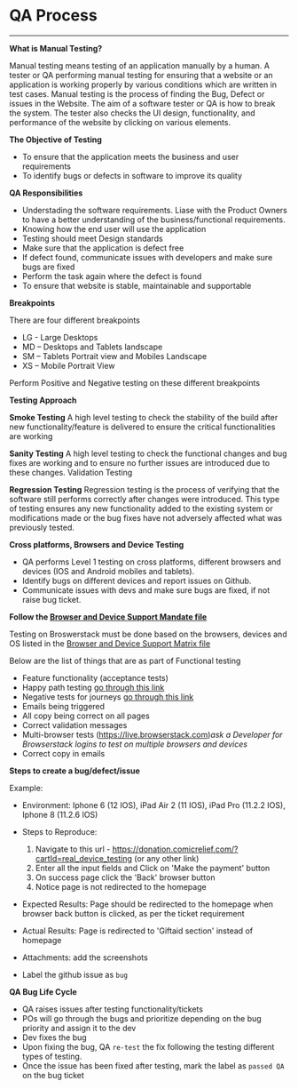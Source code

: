# QA Process
***

**What is Manual Testing?**

Manual testing means testing of an application manually by a human. A tester or QA performing manual testing for ensuring that a website or an application is working properly by various conditions which are written in test cases. 
Manual testing is the process of finding the Bug, Defect or issues in the Website. The aim of a software tester or QA is how to break the system. The tester also checks the UI design, functionality, and performance of the website by clicking on various elements.

**The Objective of Testing** 

- To ensure that the application meets the business and user requirements
- To identify bugs or defects in software to improve its quality

**QA Responsibilities**

- Understading the software requirements. Liase with the Product Owners to have a better understanding of the business/functional requirements.
- Knowing how the end user will use the application
- Testing should meet Design standards
- Make sure that the application is defect free
- If defect found, communicate issues with developers and make sure bugs are fixed
- Perform the task again where the defect is found
- To ensure that website is stable, maintainable and supportable

**Breakpoints**

There are four different breakpoints

- LG - Large Desktops
- MD – Desktops and Tablets landscape
- SM – Tablets Portrait view and Mobiles Landscape
- XS – Mobile Portrait View

Perform Positive and Negative testing on these different breakpoints

**Testing Approach**

**Smoke Testing** A high level testing to check the stability of the build after new functionality/feature is delivered to ensure the critical functionalities are working

**Sanity Testing** A high level testing to check the functional changes and bug fixes are working and to ensure no further issues are introduced due to these changes.
Validation Testing

**Regression Testing** Regression testing is the process of verifying that the software still performs correctly after changes were introduced. This type of testing ensures any new functionality added to the existing system or modifications made or the bug fixes have not adversely affected what was previously tested. 

**Cross platforms, Browsers and Device Testing**

- QA performs Level 1 testing on cross platforms, different browsers and devices (IOS and Android mobiles and tablets).
- Identify bugs on different devices and report issues on Github.
- Communicate issues with devs and make sure bugs are fixed, if not raise bug ticket.

**Follow the [Browser and Device Support Mandate file](https://comicrelief.app.box.com/file/292129841782)**
 
Testing on Broswerstack must be done based on the browsers, devices and OS listed in the [Browser and Device Support Matrix file](https://comicrelief.app.box.com/file/304111826495)

Below are the list of things that are as part of Functional testing 

- Feature functionality (acceptance tests)
- Happy path testing [go through this link](https://www.softwaretestinghelp.com/positive-testing/)
- Negative tests for journeys [go through this link](https://www.softwaretestinghelp.com/positive-testing/)
- Emails being triggered
- All copy being correct on all pages
- Correct validation messages
- Multi-browser tests (https://live.browserstack.com)_ask a Developer for Browserstack logins to test on multiple browsers and devices_
- Correct copy in emails

**Steps to create a bug/defect/issue**

Example:

- Environment: Iphone 6 (12 IOS), iPad Air 2 (11 IOS), iPad Pro (11.2.2 IOS), Iphone 8 (11.2.6 IOS)
- Steps to Reproduce:

  1. Navigate to this url - https://donation.comicrelief.com/?cartId=real_device_testing (or any other link)
  2. Enter all the input fields and Click on 'Make the payment' button
  3. On success page click the 'Back' browser button
  4. Notice page is not redirected to the homepage
 
- Expected Results: Page should be redirected to the homepage when browser back button is clicked, as per the ticket requirement
- Actual Results: Page is redirected to 'Giftaid section' instead of homepage
- Attachments: add the screenshots 
- Label the github issue as `bug` 

**QA Bug Life Cycle**

- QA raises issues after testing functionality/tickets  
- POs will go through the bugs and prioritize depending on the bug priority and assign it to the dev
- Dev fixes the bug
- Upon fixing the bug, QA `re-test` the fix following the testing different types of testing. 
- Once the issue has been fixed after testing, mark the label as `passed QA` on the bug ticket

